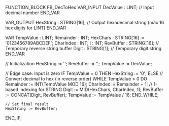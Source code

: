 FUNCTION_BLOCK FB_DecToHex
VAR_INPUT
    DecValue : LINT;          // Input decimal number
END_VAR

VAR_OUTPUT
    HexString : STRING[16];   // Output hexadecimal string (max 16 hex digits for LINT)
END_VAR

VAR
    TempValue     : LINT;
    Remainder     : INT;
    HexChars      : STRING[16] := '0123456789ABCDEF';
    CharIndex     : INT;
    i             : INT;
    RevBuffer     : STRING[16];  // Temporary reverse string buffer
    Digit         : STRING[1];   // Temporary digit string
END_VAR

// Initialization
HexString := '';
RevBuffer := '';
TempValue := DecValue;

// Edge case: Input is zero
IF TempValue = 0 THEN
    HexString := '0';
ELSE
    // Convert decimal to hex (in reverse order)
    WHILE TempValue > 0 DO
        Remainder := INT(TempValue MOD 16);
        CharIndex := Remainder + 1; // 1-based indexing for STRING
        Digit := MID(HexChars, CharIndex, 1);
        RevBuffer := CONCAT(Digit, RevBuffer);
        TempValue := TempValue / 16;
    END_WHILE;

    // Set final result
    HexString := RevBuffer;
END_IF;

